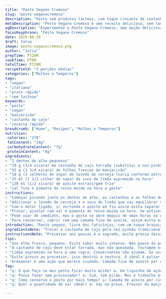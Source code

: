 ```yaml
---
title: "Pesto Vegano Cremoso"
slug: "pesto-veganocremoso"
description: "Pesto sem produtos lácteos, com toque crocante de castanha de caju tostada substituindo a tradicional noz-pinhão, folhas frescas de manjericão e um toque cítrico do limão para cortar o óleo. Textura cremosa com grãos visíveis, bem temperado na medida certa, para usar em massas, saladas ou até bruschettas. Um pestinho que foge do óbvio mas mantém aquela pegada italiana — fácil de fazer no processador, exige só atenção no ponto do óleo e na moagem dos ingredientes. Ideal para quem evita lactose, ovos ou glúten. Levure alimentar traz umami, castanha acrescenta sabor e textura, e o manjericão precisa ser fresco e cheirosão, sempre."
metaDescription: "Pesto Vegano Cremoso é uma receita deliciosa, sem lactose, que traz o frescor do manjericão e o crocante da castanha de caju."
ogDescription: "Experimente o Pesto Vegano Cremoso, uma opção deliciosa que substitui a tradicional noz-pinhão por castanha de caju."
focusKeyphrase: "Pesto Vegano Cremoso"
date: 2025-08-28
draft: false
image: pesto-veganocremoso.png
author: "Julia"
prepTime: PT20M
cookTime: PT0M
totalTime: PT20M
recipeYield: "2 porções médias"
categories: ["Molhos e Temperos"]
tags:
- "vegan"
- "italiana"
- "prato rápido"
- "sem lactose"
keywords:
- "pesto"
- "vegan"
- "manjericão"
- "castanha de caju"
- "receita rápida"
breadcrumb: ["Home", "Recipes", "Molhos e Temperos"]
nutrition: 
 calories: "270"
 fatContent: "24g"
 carbohydrateContent: "7g"
 proteinContent: "6g"
ingredients:
- "2 dentes de alho pequenos"
- "70 g (3/4 xícara) de castanha de caju torrada (substitui a noz-pinhão tradicional, mais textura e leveza)"
- "55 g (1 3/4 xícara) de folhas frescas de manjericão"
- "18 g (3 colheres de sopa) de levedo de cerveja (varia conforme entrega sabor)"
- "25 ml (1 1/2 colher de sopa) de suco de limão espremido na hora"
- "130 ml (1/2 xícara) de azeite extravirgem frio"
- "sal fino e pimenta do reino moída na hora a gosto"
instructions:
- "Começar picando junto os dentes de alho, as castanhas e as folhas de manjericão no processador, pulsando para não triturar demais e evitar virar uma pasta homogênea desde o começo. Quer um pesto rústico, não um creme."
- "Adicionar o levedo de cerveja e o suco do limão que vai equilibrar o gordura e realçar o frescor do manjericão, dá uma leve batida rápida só para misturar."
- "Com o motor ligado, ir vertendo o azeite em fio assim evita separar a massa. A textura deve ficar cremosa mas com alguns pedacinhos, se quiser mais granulada, processar menos. Raspar as laterais com a espátula umas duas vezes para uniformizar."
- "Provar, ajustar com sal e pimenta do reino moída na hora. Se estiver muito ácido, um tiquinho de açúcar mascavo pode arredondar o sabor, já fiz isso em dias de limões super azedos."
- "Pode usar de imediato, mas o gosto só abre depois de umas horas na geladeira, mesmo tampado. Se parte do manjericão escurecer um pouco, não é problema, isso é normal em molhos frescos."
- "Para conservar, cobrir com uma camada fina de azeite, assim evita oxidar e ficar muito escuro. Se não tiver processador, um pilão funciona, mas vai precisar caprichar na paciência pra pegar o ponto certo de moagem."
introduction: "Pesto vegano, livre dos laticínios, com um toque brazuca na substituição da castanha de caju no lugar da tradicional noz-pinhão. Chamar atenção para os sentidos: o cheiro forte do manjericão fresco quando triturado; o som do processador batendo os ingredientes e a textura aveludada com pequenos pedaços que chegam à boca. É uma receita simples mas com detalhes que fazem toda diferença no resultado final. Pra quem já queimou o alho por descuido ou se enganou na quantidade de óleo, algumas dicas essenciais tão aqui, aprendidas no dia a dia da cozinha."
ingredientsNote: "Trocar a castanha de caju pela noz-pinhão tradicional vai mudar o sabor e a textura, fique atento à tostagem para evitar amargor. O levedo de cerveja é usado no lugar do parmesão para dar um sabor umami sem lactose; pode ser encontrado em lojas de produtos naturais ou online. Usar alho fresco, porém pequeno, evita que o molho fique muito pesado. O suco de limão deve ser ao natural, sem conservantes. O azeite deve ser extravirgem e frio, porque o calor derruba a qualidade e altera o sabor — por isso acrescentar devagar, mantendo o motor ligado, é crucial. O manjericão tem que ser fresco, folhas murchas ou velhas resultam num molho com sabor apagado."
instructionsNote: "Processar aos poucos é o segredo, muita pressa deixa o pesto uma pasta sem graça — a textura deve ser meio granulada, mantendo pedaços pequenos de castanha e manjericão para dar textura natural. A ordem dos ingredientes influencia: o alho e castanha triturados primeiro liberam os aromas, e o manjericão junto dá frescor que o levedo de cerveja ressalta com um toque salgado. O suco de limão equilibra o óleo e traz brilho. O azeite pela lateral, em fio contínuo, é o passo chave para emulsionar e evitar óleo separado. Provar sempre, porque o sal e a pimenta podem precisar de ajustes conforme o frescor do manjericão. Guardar sob uma camada de azeite evita escurecimento — o pesto oxida fácil, por isso armazene na geladeira em pote tampado."
tips:
- "Use alho fresco, pequeno. Evita sabor muito intenso. Não passe do ponto. Mistura com manjericão é essencial. Triture tudo com cuidado, só até soltar o aroma. O som do processador deve ser suave, não um desastre."
- "A castanha de caju deve estar torrada, mas não queimada. Tostagem errada traz amargor. Fique de olho; aromas queimados são sinal de erro. Fica bem crocante, adiciona leveza. Funciona demais como substituta."
- "Limão espremido na hora é uma regra. Conservantes não ajudam. Se usar suco da caixa, o gosto some. O brilho do pesto vem do frescor. Experimente o equilíbrio entre acidez e gordura, ajuste sempre."
- "Evite pressa ao processar, isso destrói a textura. O ideal é pulsar, é o som que guia. Um pesto rústico é o plano. A textura deve ter pequenos pedacinhos, sensação de crocância que encanta. Não ameace o resto dos ingredientes."
- "Armazenar é uma ação que merece cuidado. Camada fina de azeite por cima, sim. Isso evita oxidação. Pode escurecer na geladeira, mas não é fim do mundo. Se escurecer um pouco, sabor tá ok. Olho sempre."
faq:
- "q: O que faço se meu pesto ficar muito ácido? a: Um tiquinho de açúcar mascavo. Funciona como truque. Leve, só um pouco. O sabor melhora. Funciona em situações de limões azedos, é valioso saber."
- "q: Posso fazer sem processador? a: Sim, tem pilão. Mas é trabalho árduo. Persevere, paciência é chave. O resultado muda. Fica bom, mas textura difere. É mais rústico, mas vale cada esforço."
- "q: Como conservo o pesto por mais tempo? a: Camada de azeite por cima. Isso previne escurecimento. Se não tiver, pote tampado é salvador. Pode durar dias. Mas olhe sempre, sinais de oxidação não são bons."
- "q: Qual a quantidade de sal ideal? a: Vai na prova. Frescor do manjericão muda tudo. Mais sal, menos sal; ajuste na hora. Sinta, leveza é alvo. Sal e pimenta são companheiros indispensáveis, mas cada um tem seu gosto."

---
```

